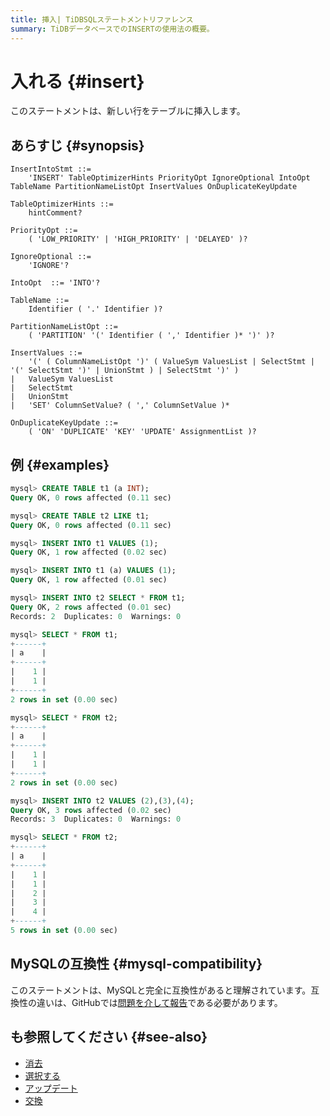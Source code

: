 ```yaml
---
title: 挿入| TiDBSQLステートメントリファレンス
summary: TiDBデータベースでのINSERTの使用法の概要。
---
```


# 入れる {#insert}

このステートメントは、新しい行をテーブルに挿入します。

## あらすじ {#synopsis}

```ebnf+diagram
InsertIntoStmt ::=
    'INSERT' TableOptimizerHints PriorityOpt IgnoreOptional IntoOpt TableName PartitionNameListOpt InsertValues OnDuplicateKeyUpdate

TableOptimizerHints ::=
    hintComment?

PriorityOpt ::=
    ( 'LOW_PRIORITY' | 'HIGH_PRIORITY' | 'DELAYED' )?

IgnoreOptional ::=
    'IGNORE'?

IntoOpt  ::= 'INTO'?

TableName ::=
    Identifier ( '.' Identifier )?

PartitionNameListOpt ::=
    ( 'PARTITION' '(' Identifier ( ',' Identifier )* ')' )?

InsertValues ::=
    '(' ( ColumnNameListOpt ')' ( ValueSym ValuesList | SelectStmt | '(' SelectStmt ')' | UnionStmt ) | SelectStmt ')' )
|   ValueSym ValuesList
|   SelectStmt
|   UnionStmt
|   'SET' ColumnSetValue? ( ',' ColumnSetValue )*

OnDuplicateKeyUpdate ::=
    ( 'ON' 'DUPLICATE' 'KEY' 'UPDATE' AssignmentList )?
```

## 例 {#examples}

```sql
mysql> CREATE TABLE t1 (a INT);
Query OK, 0 rows affected (0.11 sec)

mysql> CREATE TABLE t2 LIKE t1;
Query OK, 0 rows affected (0.11 sec)

mysql> INSERT INTO t1 VALUES (1);
Query OK, 1 row affected (0.02 sec)

mysql> INSERT INTO t1 (a) VALUES (1);
Query OK, 1 row affected (0.01 sec)

mysql> INSERT INTO t2 SELECT * FROM t1;
Query OK, 2 rows affected (0.01 sec)
Records: 2  Duplicates: 0  Warnings: 0

mysql> SELECT * FROM t1;
+------+
| a    |
+------+
|    1 |
|    1 |
+------+
2 rows in set (0.00 sec)

mysql> SELECT * FROM t2;
+------+
| a    |
+------+
|    1 |
|    1 |
+------+
2 rows in set (0.00 sec)

mysql> INSERT INTO t2 VALUES (2),(3),(4);
Query OK, 3 rows affected (0.02 sec)
Records: 3  Duplicates: 0  Warnings: 0

mysql> SELECT * FROM t2;
+------+
| a    |
+------+
|    1 |
|    1 |
|    2 |
|    3 |
|    4 |
+------+
5 rows in set (0.00 sec)
```

## MySQLの互換性 {#mysql-compatibility}

このステートメントは、MySQLと完全に互換性があると理解されています。互換性の違いは、GitHubでは[問題を介して報告](https://github.com/pingcap/tidb/issues/new/choose)である必要があります。

## も参照してください {#see-also}

-   [消去](/sql-statements/sql-statement-delete.md)
-   [選択する](/sql-statements/sql-statement-select.md)
-   [アップデート](/sql-statements/sql-statement-update.md)
-   [交換](/sql-statements/sql-statement-replace.md)
